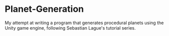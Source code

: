 # Planet-Generation
 My attempt at writing a program that generates procedural planets using the Unity game engine, following Sebastian Lague's tutorial series.
